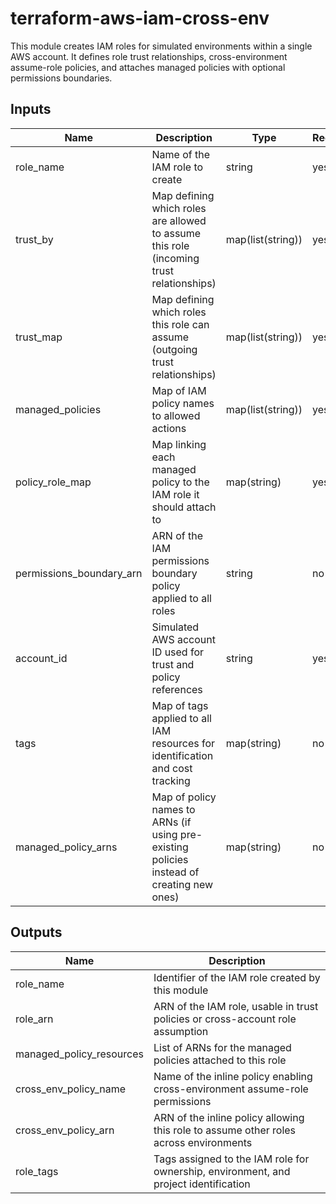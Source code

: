 # terraform-aws-iam-cross-env

This module creates IAM roles for simulated environments within a single AWS account.
It defines role trust relationships, cross-environment assume-role policies, and attaches managed policies with optional permissions boundaries.

## Inputs

| Name                     | Description                                                                                  | Type           | Required |
| ------------------------ | -------------------------------------------------------------------------------------------- | -------------- | -------- |
| role_name                | Name of the IAM role to create                                                               | string         | yes      |
| trust_by                 | Map defining which roles are allowed to assume this role (incoming trust relationships)      | map(list(string)) | yes   |
| trust_map                | Map defining which roles this role can assume (outgoing trust relationships)                 | map(list(string)) | yes   |
| managed_policies         | Map of IAM policy names to allowed actions                                                  | map(list(string)) | yes   |
| policy_role_map          | Map linking each managed policy to the IAM role it should attach to                          | map(string)    | yes      |
| permissions_boundary_arn | ARN of the IAM permissions boundary policy applied to all roles                              | string         | no       |
| account_id               | Simulated AWS account ID used for trust and policy references                                | string         | yes      |
| tags                     | Map of tags applied to all IAM resources for identification and cost tracking               | map(string)    | no       |
| managed_policy_arns      | Map of policy names to ARNs (if using pre-existing policies instead of creating new ones)    | map(string)    | no       |

## Outputs

| Name                     | Description                                                                                     |
| ------------------------ | ----------------------------------------------------------------------------------------------- |
| role_name                | Identifier of the IAM role created by this module                                               |
| role_arn                 | ARN of the IAM role, usable in trust policies or cross-account role assumption                  |
| managed_policy_resources | List of ARNs for the managed policies attached to this role                                     |
| cross_env_policy_name    | Name of the inline policy enabling cross-environment assume-role permissions                    |
| cross_env_policy_arn     | ARN of the inline policy allowing this role to assume other roles across environments           |
| role_tags                | Tags assigned to the IAM role for ownership, environment, and project identification            |
